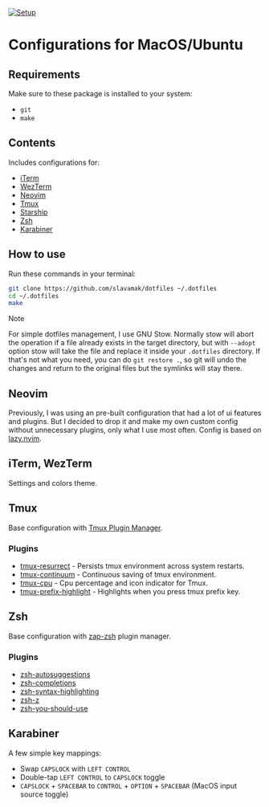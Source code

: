 [![Setup](https://github.com/slavamak/dotfiles/actions/workflows/main.yml/badge.svg)](https://github.com/slavamak/dotfiles/actions/workflows/main.yml)

# Configurations for MacOS/Ubuntu

## Requirements

Make sure to these package is installed to your system:

- `git`
- `make`

## Contents

Includes configurations for:

- [iTerm](https://iterm2.com/)
- [WezTerm](https://wezfurlong.org/wezterm/)
- [Neovim](https://neovim.io/)
- [Tmux](https://github.com/tmux/tmux)
- [Starship](https://starship.rs/)
- [Zsh](https://www.zsh.org/)
- [Karabiner](https://karabiner-elements.pqrs.org/)

## How to use

Run these commands in your terminal:

```bash
git clone https://github.com/slavamak/dotfiles ~/.dotfiles
cd ~/.dotfiles
make
```

> [!NOTE]
> For simple dotfiles management, I use GNU Stow. Normally stow will abort the operation if a file already exists in the target directory, but with `--adopt` option stow will take the file and replace it inside your `.dotfiles` directory. If that's not what you need, you can do `git restore .`, so git will undo the changes and return to the original files but the symlinks will stay there.

## Neovim

Previously, I was using an pre-built configuration that had a lot of ui features and plugins. But I decided to drop it and make my own custom config without unnecessary plugins, only what I use most often. Config is based on [lazy.nvim](https://github.com/folke/lazy.nvim).

## iTerm, WezTerm

Settings and colors theme.

## Tmux

Base configuration with [Tmux Plugin Manager](https://github.com/tmux-plugins/tpm).

### Plugins

- [tmux-resurrect](https://github.com/tmux-plugins/tmux-resurrect) - Persists tmux environment across system restarts.
- [tmux-continuum](https://github.com/tmux-plugins/tmux-continuum) - Continuous saving of tmux environment.
- [tmux-cpu](https://github.com/tmux-plugins/tmux-cpu) - Cpu percentage and icon indicator for Tmux.
- [tmux-prefix-highlight](https://github.com/tmux-plugins/tmux-continuum) - Highlights when you press tmux prefix key.

## Zsh

Base configuration with [zap-zsh](https://github.com/zap-zsh/zap) plugin manager.

### Plugins

- [zsh-autosuggestions](https://github.com/zsh-users/zsh-autosuggestions)
- [zsh-completions](https://github.com/zsh-users/zsh-completions)
- [zsh-syntax-highlighting](https://github.com/zsh-users/zsh-syntax-highlighting)
- [zsh-z](https://github.com/agkozak/zsh-z)
- [zsh-you-should-use](https://github.com/MichaelAquilina/zsh-you-should-use")

## Karabiner

A few simple key mappings:

- Swap `CAPSLOCK` with `LEFT CONTROL`
- Double-tap `LEFT CONTROL` to `CAPSLOCK` toggle
- `CAPSLOCK` + `SPACEBAR` to `CONTROL` + `OPTION` + `SPACEBAR` (MacOS input source toggle)
